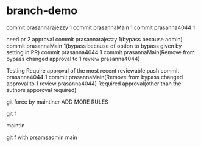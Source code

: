 
# branch-demo
commit prasannarajezzy 1 
commit prasannaMain 1
commit prasanna4044 1

need pr 2 approval
commit prasannarajezzy 1(bypass because admin)
commit prasannaMain 1(bypass because of option to bypass given by setting in PR)
commit prasanna4044 1
commit prasannaMain(Remove from bypass changed approval to 1 review prasanna4044)

Testing Require approval of the most recent reviewable push
commit prasanna4044 1
commit prasannaMain(Remove from bypass changed approval to 1 review prasanna4044)
Required approval(other than the authors apporoval required)


git force by maintiner
ADD MORE RULES

git f

maintin

git f with prsamsadmin main